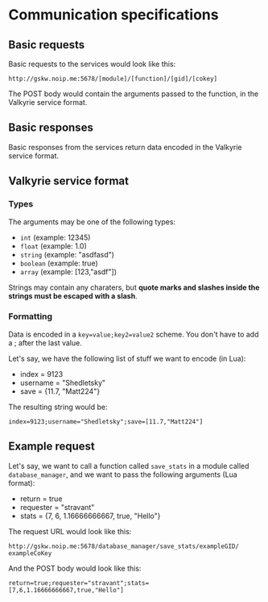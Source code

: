 # Communication specifications #

## Basic requests ##
Basic requests to the services would look like this:

    http://gskw.noip.me:5678/[module]/[function]/[gid]/[cokey]
    
The POST body would contain the arguments passed to the function, in the
Valkyrie service format.

## Basic responses ##
Basic responses from the services return data encoded in the Valkyrie service
format.

## Valkyrie service format ##

### Types ###
The arguments may be one of the following types:

- `int`     (example: 12345)
- `float`   (example: 1.0)
- `string`  (example: "asdfasd")
- `boolean` (example: true)
- `array`   (example: [123,"asdf"])

Strings may contain any charaters, but __quote marks and slashes inside the
strings must be escaped with a slash__.

### Formatting ###
Data is encoded in a `key=value;key2=value2` scheme. You don't have to add a ;
after the last value.

Let's say, we have the following list of stuff we want to encode (in Lua):

- index         = 9123
- username      = "Shedletsky"
- save          = {11.7, "Matt224"}

The resulting string would be:

    index=9123;username="Shedletsky";save=[11.7,"Matt224"]
    
## Example request ##
Let's say, we want to call a function called `save_stats` in a module called
`database_manager`, and we want to pass the following arguments (Lua format):

- return        = true
- requester     = "stravant"
- stats         = {7, 6, 1.16666666667, true, "Hello"}

The request URL would look like this:

    http://gskw.noip.me:5678/database_manager/save_stats/exampleGID/
    exampleCoKey

And the POST body would look like this:

    return=true;requester="stravant";stats=[7,6,1.16666666667,true,"Hello"]
